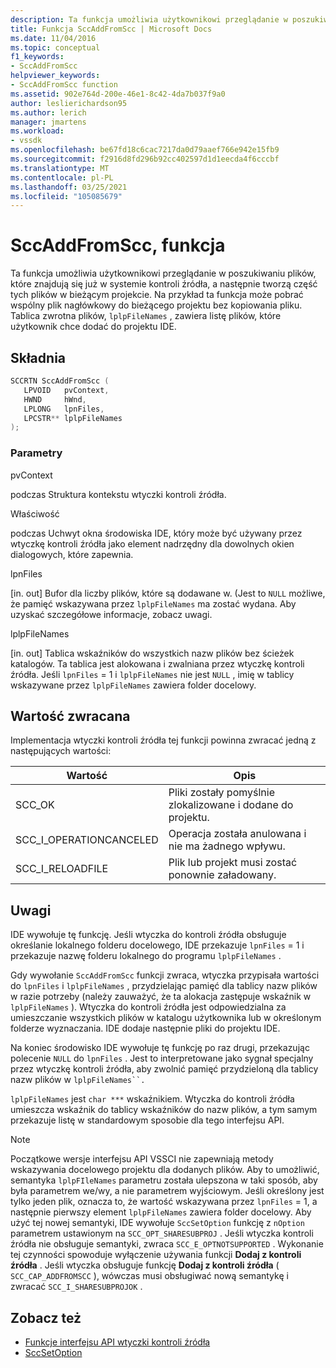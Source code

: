 ```yaml
---
description: Ta funkcja umożliwia użytkownikowi przeglądanie w poszukiwaniu plików, które znajdują się już w systemie kontroli źródła, a następnie tworzą część tych plików w bieżącym projekcie.
title: Funkcja SccAddFromScc | Microsoft Docs
ms.date: 11/04/2016
ms.topic: conceptual
f1_keywords:
- SccAddFromScc
helpviewer_keywords:
- SccAddFromScc function
ms.assetid: 902e764d-200e-46e1-8c42-4da7b037f9a0
author: leslierichardson95
ms.author: lerich
manager: jmartens
ms.workload:
- vssdk
ms.openlocfilehash: be67fd18c6cac7217da0d79aaef766e942e15fb9
ms.sourcegitcommit: f2916d8fd296b92cc402597d1d1eecda4f6cccbf
ms.translationtype: MT
ms.contentlocale: pl-PL
ms.lasthandoff: 03/25/2021
ms.locfileid: "105085679"
---
```

# <a name="sccaddfromscc-function"></a>SccAddFromScc, funkcja
Ta funkcja umożliwia użytkownikowi przeglądanie w poszukiwaniu plików, które znajdują się już w systemie kontroli źródła, a następnie tworzą część tych plików w bieżącym projekcie. Na przykład ta funkcja może pobrać wspólny plik nagłówkowy do bieżącego projektu bez kopiowania pliku. Tablica zwrotna plików, `lplpFileNames` , zawiera listę plików, które użytkownik chce dodać do projektu IDE.

## <a name="syntax"></a>Składnia

```cpp
SCCRTN SccAddFromScc (
   LPVOID   pvContext,
   HWND     hWnd,
   LPLONG   lpnFiles,
   LPCSTR** lplpFileNames
);
```

### <a name="parameters"></a>Parametry
 pvContext

podczas Struktura kontekstu wtyczki kontroli źródła.

 Właściwość

podczas Uchwyt okna środowiska IDE, który może być używany przez wtyczkę kontroli źródła jako element nadrzędny dla dowolnych okien dialogowych, które zapewnia.

 lpnFiles

[in. out] Bufor dla liczby plików, które są dodawane w. (Jest to `NULL` możliwe, że pamięć wskazywana przez `lplpFileNames` ma zostać wydana. Aby uzyskać szczegółowe informacje, zobacz uwagi.

 lplpFileNames

[in. out] Tablica wskaźników do wszystkich nazw plików bez ścieżek katalogów. Ta tablica jest alokowana i zwalniana przez wtyczkę kontroli źródła. Jeśli `lpnFiles` = 1 i `lplpFileNames` nie jest `NULL` , imię w tablicy wskazywane przez `lplpFileNames` zawiera folder docelowy.

## <a name="return-value"></a>Wartość zwracana
 Implementacja wtyczki kontroli źródła tej funkcji powinna zwracać jedną z następujących wartości:

|Wartość|Opis|
|-----------|-----------------|
|SCC_OK|Pliki zostały pomyślnie zlokalizowane i dodane do projektu.|
|SCC_I_OPERATIONCANCELED|Operacja została anulowana i nie ma żadnego wpływu.|
|SCC_I_RELOADFILE|Plik lub projekt musi zostać ponownie załadowany.|

## <a name="remarks"></a>Uwagi
 IDE wywołuje tę funkcję. Jeśli wtyczka do kontroli źródła obsługuje określanie lokalnego folderu docelowego, IDE przekazuje `lpnFiles` = 1 i przekazuje nazwę folderu lokalnego do programu `lplpFileNames` .

 Gdy wywołanie `SccAddFromScc` funkcji zwraca, wtyczka przypisała wartości do `lpnFiles` i `lplpFileNames` , przydzielając pamięć dla tablicy nazw plików w razie potrzeby (należy zauważyć, że ta alokacja zastępuje wskaźnik w `lplpFileNames` ). Wtyczka do kontroli źródła jest odpowiedzialna za umieszczanie wszystkich plików w katalogu użytkownika lub w określonym folderze wyznaczania. IDE dodaje następnie pliki do projektu IDE.

 Na koniec środowisko IDE wywołuje tę funkcję po raz drugi, przekazując polecenie `NULL` do `lpnFiles` . Jest to interpretowane jako sygnał specjalny przez wtyczkę kontroli źródła, aby zwolnić pamięć przydzieloną dla tablicy nazw plików w `lplpFileNames``.`

 `lplpFileNames` jest `char ***` wskaźnikiem. Wtyczka do kontroli źródła umieszcza wskaźnik do tablicy wskaźników do nazw plików, a tym samym przekazuje listę w standardowym sposobie dla tego interfejsu API.

> [!NOTE]
> Początkowe wersje interfejsu API VSSCI nie zapewniają metody wskazywania docelowego projektu dla dodanych plików. Aby to umożliwić, semantyka `lplpFIleNames` parametru została ulepszona w taki sposób, aby była parametrem we/wy, a nie parametrem wyjściowym. Jeśli określony jest tylko jeden plik, oznacza to, że wartość wskazywana przez `lpnFiles` = 1, a następnie pierwszy element `lplpFileNames` zawiera folder docelowy. Aby użyć tej nowej semantyki, IDE wywołuje `SccSetOption` funkcję z `nOption` parametrem ustawionym na `SCC_OPT_SHARESUBPROJ` . Jeśli wtyczka kontroli źródła nie obsługuje semantyki, zwraca `SCC_E_OPTNOTSUPPORTED` . Wykonanie tej czynności spowoduje wyłączenie używania funkcji **Dodaj z kontroli źródła** . Jeśli wtyczka obsługuje funkcję **Dodaj z kontroli źródła** ( `SCC_CAP_ADDFROMSCC` ), wówczas musi obsługiwać nową semantykę i zwracać `SCC_I_SHARESUBPROJOK` .

## <a name="see-also"></a>Zobacz też
- [Funkcje interfejsu API wtyczki kontroli źródła](../extensibility/source-control-plug-in-api-functions.md)
- [SccSetOption](../extensibility/sccsetoption-function.md)
